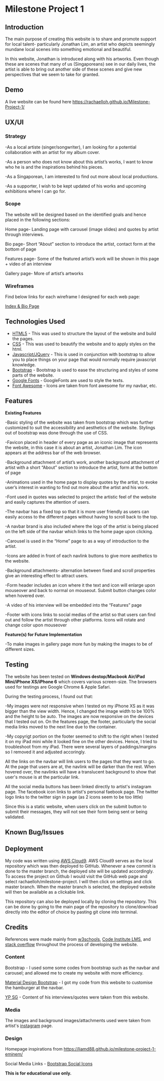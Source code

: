 # Milestone Project 1
## Introduction
The main purpose of creating this website is to share and promote support for local talent- particularly Jonathan Lim, an artist who depicts seemingly mundane local scenes into something emotional and beautiful.

In this website, Jonathan is introduced along with his artworks. Even though these are scenes that many of us (Singaporeans) see in our daily lives, the artist is able to bring out another side of these scenes and give new perspectives that we seem to take for granted.

## Demo
A live website can be found here https://rachaelloh.github.io/Milestone-Project-1/

## UX/UI
### Strategy
-As a local artiste (singer/songwriter), I am looking for a potential collaboration with an artist for my album cover.  

-As a person who does not know about this artist’s works, I want to know who he is and the inspirations behind his pieces.

-As a Singaporean, I am interested to find out more about local productions.

-As a supporter, I wish to be kept updated of his works and upcoming exhibitions where I can go for. 

### Scope
The website will be designed based on the identified goals and hence placed in the following sections:

Home page- Landing page with carousel (image slides) and quotes by artist through interviews.

Bio page- Short “About” section to introduce the artist, contact form at the bottom of page

Features page- Some of the featured artist’s work will be shown in this page + video of an interview

Gallery page- More of artist’s artworks 

### Wireframes
Find below links for each wireframe I designed for each web page:

[Index & Bio Page]()

## Technologies Used
* [HTML5](https://developer.mozilla.org/en-US/docs/Web/Guide/HTML/HTML5) - This was used to structure the layout of the website and build the pages.
* [CSS](https://developer.mozilla.org/en-US/docs/Web/CSS) - This was used to beautify the website and to apply styles on the html.
* [Javascript/JQuery](https://jquery.com) - This is used in conjunction with bootstrap to allow you to place things on your page that would normally require javascript knowledge.
* [Bootstrap](https://getbootstrap.com) - Bootstrap is used to ease the structuring and styles of some parts of the website.
* [Google Fonts](https://fonts.google.com/) - GoogleFonts are used to style the texts.
* [Font Awesome](https://fontawesome.com/) - Icons are taken from font awesome for my navbar, etc.

## Features
**Existing Features**

-Basic styling of the website was taken from bootstrap which was further customized to suit the accessibility and aesthetics of the website. Stylings out of bootstrap was done through the use of CSS.

-Favicon placed in header of every page as an iconic image that represents the website, in this case it is about an artist, Jonathan Lim. The icon appears at the address bar of the web browser.

-Background attachment of artist’s work, another background attachment of artist with a short “About” section to introduce the artist, form at the bottom of page

-Animations used in the home page to display quotes by the artist, to evoke user’s interest in wanting to find out more about the artist and his work.

-Font used in quotes was selected to project the artistic feel of the website and easily captures the attention of users.

-The navbar has a fixed top so that it is more user friendly as users can easily access to the different pages without having to scroll back to the top.

-A navbar brand is also included where the logo of the artist is being placed on the left side of the navbar which links to the home page upon clicking.

-Carousel is used in the “Home” page to as a way of introduction to the artist.

-Icons are added in front of each navlink buttons to give more aesthetics to the website.

-Background attachments- alternation between fixed and scroll properties give an interesting effect to attract users.

-Form header includes an icon where it the text and icon will enlarge upon mouseover and back to normal on mouseout. Submit button changes color when hovered over. 

-A video of his interview will be embedded into the “Features” page

-Footer with icons links to social medias of the artist so that users can find out and follow the artist through other platforms. Icons will rotate and change color upon mouseover

**Feature(s) for Future Implementation**

-To make images in gallery page more fun by making the images to be of different sizes.

## Testing
The website has been tested on **Windows destop/Macbook Air/iPad Mini/iPhone XS/iPhone 6** which covers various screen-size. The browsers used for testings are Google Chrome & Apple Safari.

During the testing process, I found out that:

-My images were not responsive when I tested on my iPhone XS as it was bigger than the view width. Hence, I changed the image width to be 100% and the height to be auto. The images are now responsive on the devices that I tested out on. On the features page, the footer, particularly the social media links moved to the next line due to the container.

-My copyrigt portion on the footer seemed to shift to the right when I tested it on my iPad mini while it looked fine on the other devices. Hence, I tried to troubleshoot from my iPad. There were several layers of paddings/margins so I removed it and adjusted accoringly. 

All the links on the navbar will link users to the pages that they want to go. At the page that users are at, the navlink will be darker than the rest. When hovered over, the navlinks will have a translucent background to show that user's mouse is at the particular link.

All the social media buttons has been linked directly to artist's instagram page. The facebook icon links to artist's personal faebook page. The twitter logo links to the twitter sign in page (as 2 icons seem to be too little)

Since this is a static website, when users click on the submit button to submit their messages, they will not see their form being sent or being validated.

## Known Bug/Issues
## Deployment
My code was written using [AWS Cloud9](https://aws.amazon.com/cloud9/). AWS Cloud9 serves as the local repository which was then deployed to GitHub. Whenever a new commit is done to the master branch, the deployed site will be updated accordingly. To access the project on Github I would visit the GitHub web page and select rachaelloh/milestone-project. I will then click on settings and click master branch. When the master branch is selected, the deployed website will then be available as a clickable link.

This repository can also be deployed locally by cloning the repository. This can be done by going to the main page of the repository to clone/download directly into the editor of choice by pasting git clone into terminal.
## Credits
References were made mainly from [w3schools](www.w3schools.com), [Code Institute LMS](https://codeinstitute.net/), and [stack overflow](https://stackoverflow.com/) throughout the process of developing the website.

### Content
Bootstrap - I used some some codes from bootstrap such as the navbar and carousel; and allowed me to create my website with more efficiency.

[Material Design Bootstrap](https://mdbootstrap.com/) - I got my code from this website to customise the hamburger at the navbar.

[YP SG](https://www.yp.sg/whereartjon/) - Content of his interviews/quotes were taken from this website.

### Media

The images and background images/attachments used were taken from artist's [instagram](https://www.instagram.com/whereartjon/?hl=en) page.

### Design
Homepage inspirations from https://liamd88.github.io/milestone-project-1-eminem/

Social Media Links - [Bootstrap Social Icons](https://embed.plnkr.co/LpJLnT/)


**This is for educational use only.**